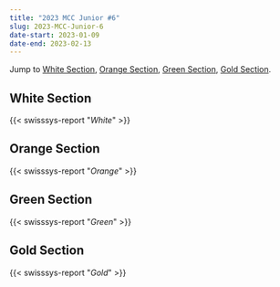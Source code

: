 ```yaml
---
title: "2023 MCC Junior #6"
slug: 2023-MCC-Junior-6
date-start: 2023-01-09
date-end: 2023-02-13
---
```


Jump to [White Section](#white-section),
[Orange Section](#orange-section),
[Green Section](#green-section),
[Gold Section](#gold-section).

## White Section
{{< swisssys-report "*White*" >}}

## Orange Section
{{< swisssys-report "*Orange*" >}}

## Green Section
{{< swisssys-report "*Green*" >}}

## Gold Section
{{< swisssys-report "*Gold*" >}}
